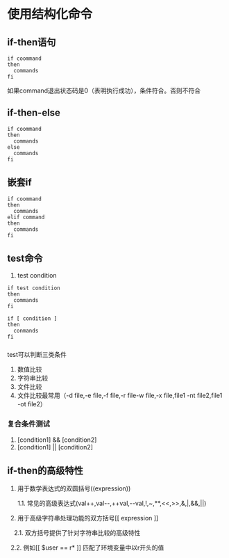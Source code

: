 # 使用结构化命令
## if-then语句
```
if coommand
then
  commands
fi
```
如果command退出状态码是0（表明执行成功），条件符合。否则不符合
## if-then-else
```
if coommand
then
  commands
else
  commands
fi
```
## 嵌套if
```
if coommand
then
  commands
elif command
then
  commands
fi
```
## test命令
1. test condition
```
if test condition
then
  commands
fi

if [ condition ]
then
  conmands
fi
```
###
test可以判断三类条件
1. 数值比较
2. 字符串比较
3. 文件比较
4. 文件比较最常用（-d file,-e file,-f file,-r file-w file,-x file,file1 -nt file2,file1 -ot file2）
### 复合条件测试
1. [condition1] && [condition2]
2. [condition1] || [condition2]
## if-then的高级特性

1. 用于数学表达式的双圆括号((expression))

        1.1. 常见的高级表达式(val++,val--,++val,--val,!,~,**,<<,>>,&,|,&&,||)
    
2. 用于高级字符串处理功能的双方括号[[ expression ]]

        2.1. 双方括号提供了针对字符串比较的高级特性
    
        2.2. 例如[[ $user == r* ]] 匹配了环境变量中以r开头的值

